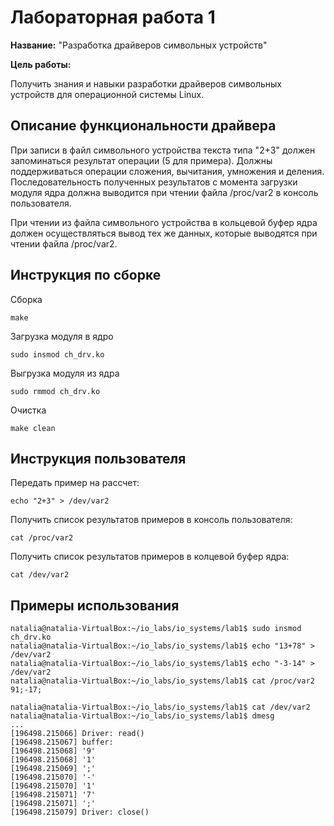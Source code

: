# Лабораторная работа 1

**Название:** "Разработка драйверов символьных устройств"

**Цель работы:** 

Получить знания и навыки разработки драйверов символьных устройств для операционной системы Linux.

## Описание функциональности драйвера

При записи в файл символьного устройства текста типа "2+3" должен запоминаться результат операции (5 для примера). Должны поддерживаться операции сложения, вычитания, умножения и деления. Последовательность полученных результатов с момента загрузки модуля ядра должна выводится при чтении файла /proc/var2 в консоль пользователя.

При чтении из файла символьного устройства в кольцевой буфер ядра должен осуществляться вывод тех же данных, которые выводятся при чтении файла /proc/var2.

## Инструкция по сборке

Сборка

`make`

Загрузка модуля в ядро

`sudo insmod ch_drv.ko`

Выгрузка модуля из ядра

`sudo rmmod ch_drv.ko`

Очистка

`make clean`

## Инструкция пользователя

Передать пример на рассчет:

`echo "2+3" > /dev/var2`

Получить список результатов примеров в консоль пользователя:

`cat /proc/var2`

Получить список результатов примеров в колцевой буфер ядра:

`cat /dev/var2`

## Примеры использования

```
natalia@natalia-VirtualBox:~/io_labs/io_systems/lab1$ sudo insmod ch_drv.ko
natalia@natalia-VirtualBox:~/io_labs/io_systems/lab1$ echo "13+78" > /dev/var2
natalia@natalia-VirtualBox:~/io_labs/io_systems/lab1$ echo "-3-14" > /dev/var2
natalia@natalia-VirtualBox:~/io_labs/io_systems/lab1$ cat /proc/var2
91;-17;
```

```
natalia@natalia-VirtualBox:~/io_labs/io_systems/lab1$ cat /dev/var2
natalia@natalia-VirtualBox:~/io_labs/io_systems/lab1$ dmesg
...
[196498.215066] Driver: read()
[196498.215067] buffer:
[196498.215068] '9'
[196498.215068] '1'
[196498.215069] ';'
[196498.215070] '-'
[196498.215070] '1'
[196498.215071] '7'
[196498.215071] ';'
[196498.215079] Driver: close()
```
